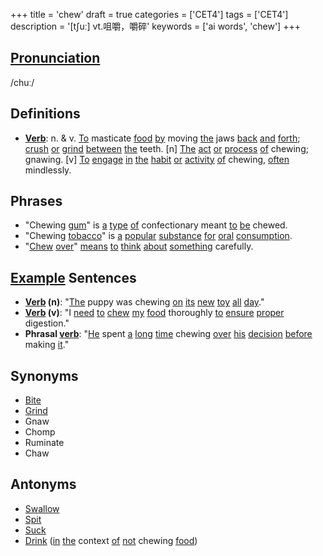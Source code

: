 +++
title = 'chew'
draft = true
categories = ['CET4']
tags = ['CET4']
description = '[t∫uː] vt.咀嚼，嚼碎'
keywords = ['ai words', 'chew']
+++

## [Pronunciation](/en/post/pronunciation/)
/chuː/

## Definitions
- **[Verb](/en/post/verb/)**: n. & v. [To](/en/post/to/) masticate [food](/en/post/food/) [by](/en/post/by/) moving [the](/en/post/the/) jaws [back](/en/post/back/) [and](/en/post/and/) [forth](/en/post/forth/); [crush](/en/post/crush/) [or](/en/post/or/) [grind](/en/post/grind/) [between](/en/post/between/) [the](/en/post/the/) teeth. [n] [The](/en/post/the/) [act](/en/post/act/) [or](/en/post/or/) [process](/en/post/process/) [of](/en/post/of/) chewing; gnawing. [v] [To](/en/post/to/) [engage](/en/post/engage/) [in](/en/post/in/) [the](/en/post/the/) [habit](/en/post/habit/) [or](/en/post/or/) [activity](/en/post/activity/) [of](/en/post/of/) chewing, [often](/en/post/often/) mindlessly.

## Phrases
- "Chewing [gum](/en/post/gum/)" is [a](/en/post/a/) [type](/en/post/type/) [of](/en/post/of/) confectionary meant [to](/en/post/to/) [be](/en/post/be/) chewed.
- "Chewing [tobacco](/en/post/tobacco/)" is [a](/en/post/a/) [popular](/en/post/popular/) [substance](/en/post/substance/) [for](/en/post/for/) [oral](/en/post/oral/) [consumption](/en/post/consumption/).
- "[Chew](/en/post/chew/) [over](/en/post/over/)" [means](/en/post/means/) [to](/en/post/to/) [think](/en/post/think/) [about](/en/post/about/) [something](/en/post/something/) carefully.

## [Example](/en/post/example/) Sentences
- **[Verb](/en/post/verb/) (n)**: "[The](/en/post/the/) puppy was chewing [on](/en/post/on/) [its](/en/post/its/) [new](/en/post/new/) [toy](/en/post/toy/) [all](/en/post/all/) [day](/en/post/day/)."
- **[Verb](/en/post/verb/) (v)**: "I [need](/en/post/need/) [to](/en/post/to/) [chew](/en/post/chew/) [my](/en/post/my/) [food](/en/post/food/) thoroughly [to](/en/post/to/) [ensure](/en/post/ensure/) [proper](/en/post/proper/) digestion."
- **Phrasal [verb](/en/post/verb/)**: "[He](/en/post/he/) spent [a](/en/post/a/) [long](/en/post/long/) [time](/en/post/time/) chewing [over](/en/post/over/) [his](/en/post/his/) [decision](/en/post/decision/) [before](/en/post/before/) making [it](/en/post/it/)."

## Synonyms
- [Bite](/en/post/bite/)
- [Grind](/en/post/grind/)
- Gnaw
- Chomp
- Ruminate
- Chaw

## Antonyms
- [Swallow](/en/post/swallow/)
- [Spit](/en/post/spit/)
- [Suck](/en/post/suck/)
- [Drink](/en/post/drink/) ([in](/en/post/in/) [the](/en/post/the/) context [of](/en/post/of/) [not](/en/post/not/) chewing [food](/en/post/food/))
